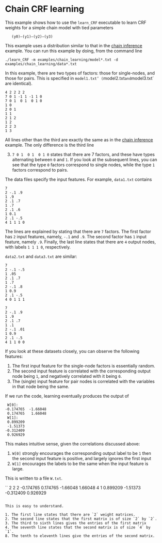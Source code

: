 Chain CRF learning
=====
This example shows how to use the `learn_CRF` executable to learn CRF weights for a simple chain model with tied parameters

```
   (y0)—(y1)—(y2)—(y3)
```

This example uses a distribution similar to that in the [chain inference](chain_inference.md) example.  You can run this example by doing, from the command line

```
./learn_CRF -m examples/chain_learning/model*.txt -d examples/chain_learning/data*.txt
```

In this example, there are two types of factors: those for single-nodes, and those for pairs.  This is specified in `model1.txt’ (`model2.txt` and `model3.txt` are identical).

```
4 2 2 2 2
7 0 1 -1 1 -1 1 0
7 0 1  0 1  0 1 0
1 0
2 0 1
1 1
2 1 2
1 2
2 2 3
1 3
```

All lines other than the third are exactly the same as in the [chain inference](chain_inference.md) example.  The only difference is the third line

3. `7 0 1  0 1  0 1 0` states that there are 7 factors, and these have types alternating between `0` and `1`.  If you look at the subsequent lines, you can see that the type `0` factors correspond to single nodes, while the type `1` factors correspond to pairs.

The data files specify the input features.  For example, `data1.txt` contains

```
7
2 -.1 .9
1 .9
2 .1 .7
1 .7
2 .1 .6
1 0.1 
2 .1 -.5
4 1 1 1 0
```

The lines are explained by stating that there are `7` factors. The first factor has `2` input features, namely, `-.1` and `.9`.  The second factor has `1` input feature, namely `.9`.  Finally, the last line states that there are `4` output nodes, with labels `1 1 1 0`, respectively.

`data2.txt` and `data3.txt` are similar:

```
7
2 -.1 -.5
1 .05
2 .1 .7
1 .7
2 -.1 .8
1 0.9 
2 .1 -.5
4 0 1 1 1
```

```
7
2 -.1 .9
1 .9
2 .1 .7
1 .1
2 -.1 .01
1 0.9 
2 .1 -.5
4 1 1 0 0
```

If you look at these datasets closely, you can observe the following features:

1. The first input feature for the single-node factors is essentially random.
2. The second input feature is correlated with the corresponding output node being `1`, and negatively correlated with it being `0`.
3. The (single) input feature for pair nodes is correlated with the variables in that node being the same.

If we run the code, learning eventually produces the output of

```
 W[0]:
-0.174765  -1.66048
 0.174765   1.66048
 W[1]:
 0.899209
 -1.51373
-0.312409
 0.926929
```

This makes intuitive sense, given the correlations discussed above:

1. `W[0]` strongly encourages the corresponding output label to be `1` then the second input feature is positive, and largely ignores the first input
2. `W[1]` encourages the labels to be the same when the input feature is large.

This is written to a file `W.txt`.

``
2
2 2
-0.174765 
0.174765 
-1.66048 
1.66048 
4 1
0.899209 
-1.51373 
-0.312409 
0.926929 
```

This is easy to understand.

1. The first line states that there are `2` weight matrices.
2. The second line states that the first matrix is of size `2` by `2`.
3. The third to sixth lines gives the entries of the first matrix
4. The seventh line states that the second matrix is of size `4` by `1`.
8. The tenth to eleventh lines give the entries of the second matrix.